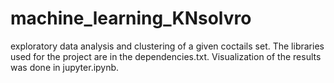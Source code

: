# machine_learning_KNsolvro
exploratory data analysis and clustering of a given coctails set.
The libraries used for the project are in the dependencies.txt. Visualization of the results was done in jupyter.ipynb.